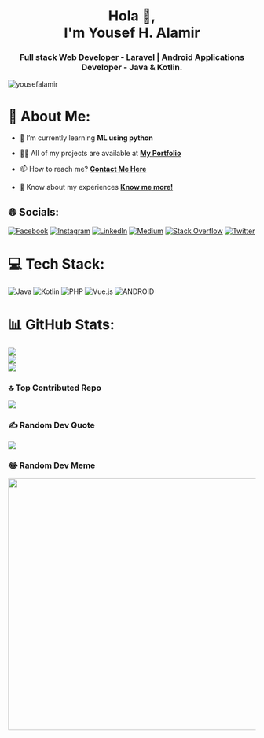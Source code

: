 <h1 align="center">Hola 👋,<br/> I'm Yousef H. Alamir</h1>
<h3 align="center">Full stack Web Developer - Laravel | Android Applications Developer - Java & Kotlin.</h3>

<p align="left"> <img src="https://komarev.com/ghpvc/?username=yousefalamir&label=Profile%20views&color=0e75b6&style=flat" alt="yousefalamir" /> 

<!-- [![](https://visitcount.itsvg.in/api?id=YousefAlamir&icon=4&color=0)](https://visitcount.itsvg.in) -->
</p>

# 💫 About Me:
- 🌱 I’m currently learning **ML using python**

- 👨‍💻 All of my projects are available at **<a href="https://yousef.omairtech.com/#portfolio" target="_blank"> My Portfolio </a>**

- 📫 How to reach me? **<a href="https://yousef.omairtech.com/#contact" target="_blank"> Contact Me Here </a>**

- 📄 Know about my experiences **<a href="https://yousef.omairtech.com" target="_blank"> Know me more! </a>**


## 🌐 Socials:
[![Facebook](https://img.shields.io/badge/Facebook-%231877F2.svg?logo=Facebook&logoColor=white)](https://facebook.com/yousef.alamir97) [![Instagram](https://img.shields.io/badge/Instagram-%23E4405F.svg?logo=Instagram&logoColor=white)](https://instagram.com/_u.a_) [![LinkedIn](https://img.shields.io/badge/LinkedIn-%230077B5.svg?logo=linkedin&logoColor=white)](https://linkedin.com/in/yousef-alamir) [![Medium](https://img.shields.io/badge/Medium-12100E?logo=medium&logoColor=white)](https://medium.com/@yousef-alamir) [![Stack Overflow](https://img.shields.io/badge/-Stackoverflow-FE7A16?logo=stack-overflow&logoColor=white)](https://stackoverflow.com/users/14666797) [![Twitter](https://img.shields.io/badge/Twitter-%231DA1F2.svg?logo=Twitter&logoColor=white)](https://twitter.com/alomair_y) 

# 💻 Tech Stack:
![Java](https://img.shields.io/badge/java-%23ED8B00.svg?style=flat&logo=java&logoColor=white) ![Kotlin](https://img.shields.io/badge/kotlin-%230095D5.svg?style=flat&logo=kotlin&logoColor=white) ![PHP](https://img.shields.io/badge/php-%23777BB4.svg?style=flat&logo=php&logoColor=white) ![Vue.js](https://img.shields.io/badge/vuejs-%2335495e.svg?style=flat&logo=vuedotjs&logoColor=%234FC08D) ![ANDROID](https://img.shields.io/badge/android-%2320232a.svg?style=flat&logo=android&logoColor=%a4c639)
# 📊 GitHub Stats:
![](https://github-readme-stats.vercel.app/api?username=YousefAlamir&theme=blue-green&hide_border=true&include_all_commits=false&count_private=true)<br/>
![](https://github-readme-streak-stats.herokuapp.com/?user=YousefAlamir&theme=blue-green&hide_border=true)<br/>
![](https://github-readme-stats.vercel.app/api/top-langs/?username=YousefAlamir&theme=blue-green&hide_border=true&include_all_commits=false&count_private=true&layout=compact)

### 🔝 Top Contributed Repo
![](https://github-contributor-stats.vercel.app/api?username=YousefAlamir&limit=5&theme=tokyonight&combine_all_yearly_contributions=true)

### ✍️ Random Dev Quote
![](https://quotes-github-readme.vercel.app/api?type=horizontal&theme=merko)

### 😂 Random Dev Meme
<img src="https://rm.up.railway.app/" width="512px"/>

